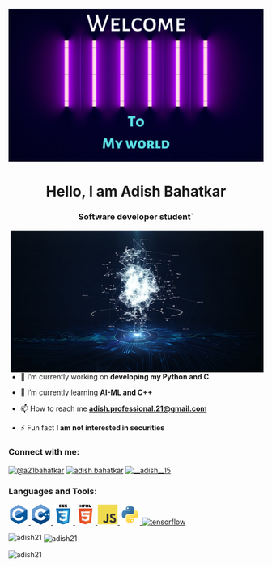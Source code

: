 ![logo](https://github.com/Adish21/Adish21/blob/05c0da8762c0f02813dd9a0e58f1f83b1b9baaf1/Welcome.png)
<h1 align="center">Hello, I am Adish Bahatkar</h1>
<h3 align="center">Software developer student`</h3>

<img align="right" width= "500" src="aa.jpg">

- 🔭 I’m currently working on **developing my Python and C.**

- 🌱 I’m currently learning **AI-ML and C++**

- 📫 How to reach me **adish.professional.21@gmail.com**

- ⚡ Fun fact **I am not interested in securities**

<h3 align="left">Connect with me:</h3>
<p align="left">
<a href="https://twitter.com/@a21bahatkar" target="blank"><img align="center" src="https://raw.githubusercontent.com/rahuldkjain/github-profile-readme-generator/master/src/images/icons/Social/twitter.svg" alt="@a21bahatkar" height="30" width="40" /></a>
<a href="https://www.linkedin.com/in/adish-bahatkar-011041230" target="blank"><img align="center" src="https://raw.githubusercontent.com/rahuldkjain/github-profile-readme-generator/master/src/images/icons/Social/linked-in-alt.svg" alt="adish bahatkar" height="30" width="40" /></a>
<a href="https://instagram.com/__adish__15" target="blank"><img align="center" src="https://raw.githubusercontent.com/rahuldkjain/github-profile-readme-generator/master/src/images/icons/Social/instagram.svg" alt="__adish__15" height="30" width="40" /></a>
</p>

<h3 align="left">Languages and Tools:</h3>
<p align="left"> <a href="https://www.cprogramming.com/" target="_blank" rel="noreferrer"> <img src="https://raw.githubusercontent.com/devicons/devicon/master/icons/c/c-original.svg" alt="c" width="40" height="40"/> </a> <a href="https://www.w3schools.com/cpp/" target="_blank" rel="noreferrer"> <img src="https://raw.githubusercontent.com/devicons/devicon/master/icons/cplusplus/cplusplus-original.svg" alt="cplusplus" width="40" height="40"/> </a> <a href="https://www.w3schools.com/css/" target="_blank" rel="noreferrer"> <img src="https://raw.githubusercontent.com/devicons/devicon/master/icons/css3/css3-original-wordmark.svg" alt="css3" width="40" height="40"/> </a> <a href="https://www.w3.org/html/" target="_blank" rel="noreferrer"> <img src="https://raw.githubusercontent.com/devicons/devicon/master/icons/html5/html5-original-wordmark.svg" alt="html5" width="40" height="40"/> </a> <a href="https://developer.mozilla.org/en-US/docs/Web/JavaScript" target="_blank" rel="noreferrer"> <img src="https://raw.githubusercontent.com/devicons/devicon/master/icons/javascript/javascript-original.svg" alt="javascript" width="40" height="40"/> </a> <a href="https://www.python.org" target="_blank" rel="noreferrer"> <img src="https://raw.githubusercontent.com/devicons/devicon/master/icons/python/python-original.svg" alt="python" width="40" height="40"/> </a> <a href="https://www.tensorflow.org" target="_blank" rel="noreferrer"> <img src="https://www.vectorlogo.zone/logos/tensorflow/tensorflow-icon.svg" alt="tensorflow" width="40" height="40"/> </a> </p>

<p><img align="left" src="https://github-readme-stats.vercel.app/api/top-langs?username=adish21&show_icons=true&locale=en&layout=compact" alt="adish21" /></p>

<p>&nbsp;<img align="center" src="https://github-readme-stats.vercel.app/api?username=adish21&show_icons=true&locale=en" alt="adish21" /></p>

<p><img align="center" src="https://github-readme-streak-stats.herokuapp.com/?user=adish21&" alt="adish21" /></p>
 
